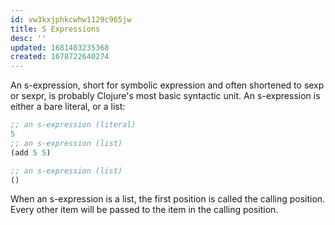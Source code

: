 ```yaml
---
id: vw3kxjphkcwhw1129c965jw
title: S Expressions
desc: ''
updated: 1681403235368
created: 1678722640274
---
```


An s-expression, short for symbolic expression and often shortened to sexp or sexpr, is probably Clojure's most basic syntactic unit. An s-expression is either a bare literal, or a list:

```clojure
;; an s-expression (literal)
5
;; an s-expression (list)
(add 5 5)

;; an s-expression (list)
()
```

When an s-expression is a list, the first position is called the calling position. Every other item will be passed to the item in the calling position. 